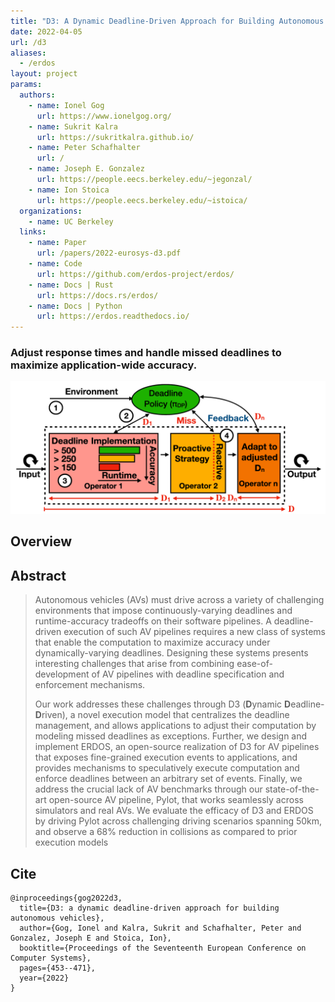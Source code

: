 ```yaml
---
title: "D3: A Dynamic Deadline-Driven Approach for Building Autonomous Vehicles"
date: 2022-04-05
url: /d3
aliases:
  - /erdos
layout: project
params:
  authors:
    - name: Ionel Gog
      url: https://www.ionelgog.org/
    - name: Sukrit Kalra
      url: https://sukritkalra.github.io/
    - name: Peter Schafhalter
      url: /
    - name: Joseph E. Gonzalez
      url: https://people.eecs.berkeley.edu/~jegonzal/
    - name: Ion Stoica
      url: https://people.eecs.berkeley.edu/~istoica/
  organizations:
    - name: UC Berkeley
  links:
    - name: Paper
      url: /papers/2022-eurosys-d3.pdf
    - name: Code
      url: https://github.com/erdos-project/erdos/
    - name: Docs | Rust
      url: https://docs.rs/erdos/
    - name: Docs | Python
      url: https://erdos.readthedocs.io/
---
```


### Adjust response times and handle missed deadlines to maximize application-wide accuracy.

![D3 Design](d3-design.png "D3 Design")

## Overview

## Abstract

> Autonomous vehicles (AVs) must drive across a variety of challenging
> environments that impose continuously-varying deadlines and runtime-accuracy
> tradeoffs on their software pipelines. A deadline-driven execution of such AV
> pipelines requires a new class of systems that enable the computation to
> maximize accuracy under dynamically-varying deadlines. Designing these systems
> presents interesting challenges that arise from combining ease-of-development
> of AV pipelines with deadline specification and enforcement mechanisms.
> 
> Our work addresses these challenges through D3 (**D**ynamic
> **D**eadline-**D**riven), a novel execution model that centralizes the
> deadline management, and allows applications to adjust their computation by
> modeling missed deadlines as exceptions. Further, we design and implement
> ERDOS, an open-source realization of D3 for AV pipelines that exposes
> fine-grained execution events to applications, and provides mechanisms to
> speculatively execute computation and enforce deadlines between an arbitrary
> set of events. Finally, we address the crucial lack of AV benchmarks through
> our state-of-the- art open-source AV pipeline, Pylot, that works seamlessly
> across simulators and real AVs. We evaluate the efficacy of D3 and ERDOS by
> driving Pylot across challenging driving scenarios spanning 50km, and observe
> a 68% reduction in collisions as compared to prior execution models

## Cite

```
@inproceedings{gog2022d3,
  title={D3: a dynamic deadline-driven approach for building autonomous vehicles},
  author={Gog, Ionel and Kalra, Sukrit and Schafhalter, Peter and Gonzalez, Joseph E and Stoica, Ion},
  booktitle={Proceedings of the Seventeenth European Conference on Computer Systems},
  pages={453--471},
  year={2022}
}
```
